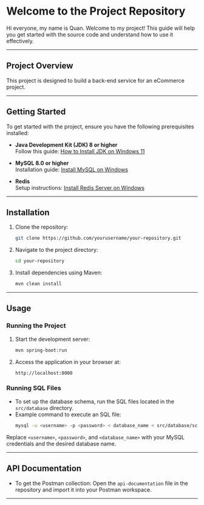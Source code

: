 # **Welcome to the Project Repository**

Hi everyone, my name is Quan. Welcome to my project! This guide will help you get started with the source code and understand how to use it effectively.

---

## **Project Overview**
This project is designed to build a back-end service for an eCommerce project.

---

## **Getting Started**
To get started with the project, ensure you have the following prerequisites installed:

- **Java Development Kit (JDK) 8 or higher**  
  Follow this guide: [How to Install JDK on Windows 11](https://www.solveyourtech.com/how-to-install-jdk-on-windows-11-a-step-by-step-guide/)

- **MySQL 8.0 or higher**  
  Installation guide: [Install MySQL on Windows](https://www.w3schools.com/mysql/mysql_install_windows.asp)

- **Redis**  
  Setup instructions: [Install Redis Server on Windows](https://stackjava.com/redis/huong-dan-cai-dat-redis-server-tren-windows.html#google_vignette)

---

## **Installation**

1. Clone the repository:
   ```bash
   git clone https://github.com/yourusername/your-repository.git
   ```

2. Navigate to the project directory:
   ```bash
   cd your-repository
   ```

3. Install dependencies using Maven:
   ```bash
   mvn clean install
   ```

---

## **Usage**

### Running the Project

1. Start the development server:
   ```bash
   mvn spring-boot:run
   ```

2. Access the application in your browser at:
   ```
   http://localhost:8000
   ```

### Running SQL Files

- To set up the database schema, run the SQL files located in the `src/database` directory.
- Example command to execute an SQL file:
  ```bash
  mysql -u <username> -p <password> < database_name < src/database/schema.sql
  ```

Replace `<username>`, `<password>`, and `<database_name>` with your MySQL credentials and the desired database name.

---

## **API Documentation**

- To get the Postman collection:
  Open the `api-documentation` file in the repository and import it into your Postman workspace.

---
